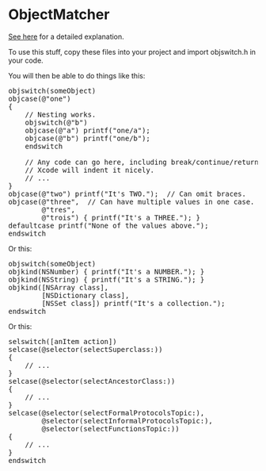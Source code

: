 # ObjectMatcher

[See here](http://www.notesfromandy.com/2013/04/07/faking-switch-with-an-object-value/) for a detailed explanation.

To use this stuff, copy these files into your project and import objswitch.h in your code.

You will then be able to do things like this:

<pre lang="objc">
objswitch(someObject)
objcase(@"one")
{
    // Nesting works.
    objswitch(@"b")
    objcase(@"a") printf("one/a");
    objcase(@"b") printf("one/b");
    endswitch

    // Any code can go here, including break/continue/return.
    // Xcode will indent it nicely.
    // ...
}
objcase(@"two") printf("It's TWO.");  // Can omit braces.
objcase(@"three",  // Can have multiple values in one case.
        @"tres",
        @"trois") { printf("It's a THREE."); }
defaultcase printf("None of the values above.");
endswitch
</pre>

Or this:

<pre lang="objc">
objswitch(someObject)
objkind(NSNumber) { printf("It's a NUMBER."); }
objkind(NSString) { printf("It's a STRING."); }
objkind([NSArray class],
        [NSDictionary class],
        [NSSet class]) printf("It's a collection.");
endswitch
</pre>

Or this:

<pre lang="objc">
selswitch([anItem action])
selcase(@selector(selectSuperclass:))
{
    // ...
}
selcase(@selector(selectAncestorClass:))
{
    // ...
}
selcase(@selector(selectFormalProtocolsTopic:),
        @selector(selectInformalProtocolsTopic:),
        @selector(selectFunctionsTopic:))
{
    // ...
}
endswitch
</pre>
